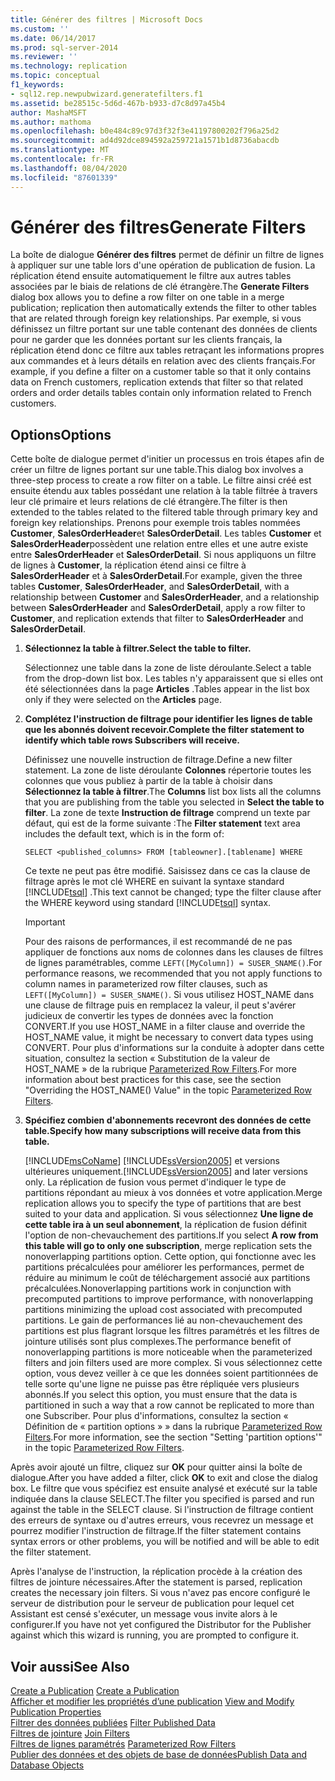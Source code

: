 ```yaml
---
title: Générer des filtres | Microsoft Docs
ms.custom: ''
ms.date: 06/14/2017
ms.prod: sql-server-2014
ms.reviewer: ''
ms.technology: replication
ms.topic: conceptual
f1_keywords:
- sql12.rep.newpubwizard.generatefilters.f1
ms.assetid: be28515c-5d6d-467b-b933-d7c8d97a45b4
author: MashaMSFT
ms.author: mathoma
ms.openlocfilehash: b0e484c89c97d3f32f3e41197800202f796a25d2
ms.sourcegitcommit: ad4d92dce894592a259721a1571b1d8736abacdb
ms.translationtype: MT
ms.contentlocale: fr-FR
ms.lasthandoff: 08/04/2020
ms.locfileid: "87601339"
---
```

# <a name="generate-filters"></a><span data-ttu-id="62e62-102">Générer des filtres</span><span class="sxs-lookup"><span data-stu-id="62e62-102">Generate Filters</span></span>
  <span data-ttu-id="62e62-103">La boîte de dialogue **Générer des filtres** permet de définir un filtre de lignes à appliquer sur une table lors d'une opération de publication de fusion. La réplication étend ensuite automatiquement le filtre aux autres tables associées par le biais de relations de clé étrangère.</span><span class="sxs-lookup"><span data-stu-id="62e62-103">The **Generate Filters** dialog box allows you to define a row filter on one table in a merge publication; replication then automatically extends the filter to other tables that are related through foreign key relationships.</span></span> <span data-ttu-id="62e62-104">Par exemple, si vous définissez un filtre portant sur une table contenant des données de clients pour ne garder que les données portant sur les clients français, la réplication étend donc ce filtre aux tables retraçant les informations propres aux commandes et à leurs détails en relation avec des clients français.</span><span class="sxs-lookup"><span data-stu-id="62e62-104">For example, if you define a filter on a customer table so that it only contains data on French customers, replication extends that filter so that related orders and order details tables contain only information related to French customers.</span></span>  
  
## <a name="options"></a><span data-ttu-id="62e62-105">Options</span><span class="sxs-lookup"><span data-stu-id="62e62-105">Options</span></span>  
 <span data-ttu-id="62e62-106">Cette boîte de dialogue permet d'initier un processus en trois étapes afin de créer un filtre de lignes portant sur une table.</span><span class="sxs-lookup"><span data-stu-id="62e62-106">This dialog box involves a three-step process to create a row filter on a table.</span></span> <span data-ttu-id="62e62-107">Le filtre ainsi créé est ensuite étendu aux tables possédant une relation à la table filtrée à travers leur clé primaire et leurs relations de clé étrangère.</span><span class="sxs-lookup"><span data-stu-id="62e62-107">The filter is then extended to the tables related to the filtered table through primary key and foreign key relationships.</span></span> <span data-ttu-id="62e62-108">Prenons pour exemple trois tables nommées **Customer**, **SalesOrderHeader**et **SalesOrderDetail**. Les tables **Customer** et **SalesOrderHeader**possèdent une relation entre elles et une autre existe entre **SalesOrderHeader** et **SalesOrderDetail**. Si nous appliquons un filtre de lignes à **Customer**, la réplication étend ainsi ce filtre à **SalesOrderHeader** et à **SalesOrderDetail**.</span><span class="sxs-lookup"><span data-stu-id="62e62-108">For example, given the three tables **Customer**, **SalesOrderHeader**, and **SalesOrderDetail**, with a relationship between **Customer** and **SalesOrderHeader**, and a relationship between **SalesOrderHeader** and **SalesOrderDetail**, apply a row filter to **Customer**, and replication extends that filter to **SalesOrderHeader** and **SalesOrderDetail**.</span></span>  
  
1.  <span data-ttu-id="62e62-109">**Sélectionnez la table à filtrer.**</span><span class="sxs-lookup"><span data-stu-id="62e62-109">**Select the table to filter.**</span></span>  
  
     <span data-ttu-id="62e62-110">Sélectionnez une table dans la zone de liste déroulante.</span><span class="sxs-lookup"><span data-stu-id="62e62-110">Select a table from the drop-down list box.</span></span> <span data-ttu-id="62e62-111">Les tables n'y apparaissent que si elles ont été sélectionnées dans la page **Articles** .</span><span class="sxs-lookup"><span data-stu-id="62e62-111">Tables appear in the list box only if they were selected on the **Articles** page.</span></span>  
  
2.  <span data-ttu-id="62e62-112">**Complétez l'instruction de filtrage pour identifier les lignes de table que les abonnés doivent recevoir.**</span><span class="sxs-lookup"><span data-stu-id="62e62-112">**Complete the filter statement to identify which table rows Subscribers will receive.**</span></span>  
  
     <span data-ttu-id="62e62-113">Définissez une nouvelle instruction de filtrage.</span><span class="sxs-lookup"><span data-stu-id="62e62-113">Define a new filter statement.</span></span> <span data-ttu-id="62e62-114">La zone de liste déroulante **Colonnes** répertorie toutes les colonnes que vous publiez à partir de la table à choisir dans **Sélectionnez la table à filtrer**.</span><span class="sxs-lookup"><span data-stu-id="62e62-114">The **Columns** list box lists all the columns that you are publishing from the table you selected in **Select the table to filter**.</span></span> <span data-ttu-id="62e62-115">La zone de texte **Instruction de filtrage** comprend un texte par défaut, qui est de la forme suivante :</span><span class="sxs-lookup"><span data-stu-id="62e62-115">The **Filter statement** text area includes the default text, which is in the form of:</span></span>  
  
     `SELECT <published_columns> FROM [tableowner].[tablename] WHERE`  
  
     <span data-ttu-id="62e62-116">Ce texte ne peut pas être modifié. Saisissez dans ce cas la clause de filtrage après le mot clé WHERE en suivant la syntaxe standard [!INCLUDE[tsql](../../includes/tsql-md.md)] .</span><span class="sxs-lookup"><span data-stu-id="62e62-116">This text cannot be changed; type the filter clause after the WHERE keyword using standard [!INCLUDE[tsql](../../includes/tsql-md.md)] syntax.</span></span>  
  
    > [!IMPORTANT]  
    >  <span data-ttu-id="62e62-117">Pour des raisons de performances, il est recommandé de ne pas appliquer de fonctions aux noms de colonnes dans les clauses de filtres de lignes paramétrables, comme `LEFT([MyColumn]) = SUSER_SNAME()`.</span><span class="sxs-lookup"><span data-stu-id="62e62-117">For performance reasons, we recommended that you not apply functions to column names in parameterized row filter clauses, such as `LEFT([MyColumn]) = SUSER_SNAME()`.</span></span> <span data-ttu-id="62e62-118">Si vous utilisez HOST_NAME dans une clause de filtrage puis en remplacez la valeur, il peut s'avérer judicieux de convertir les types de données avec la fonction CONVERT.</span><span class="sxs-lookup"><span data-stu-id="62e62-118">If you use HOST_NAME in a filter clause and override the HOST_NAME value, it might be necessary to convert data types using CONVERT.</span></span> <span data-ttu-id="62e62-119">Pour plus d'informations sur la conduite à adopter dans cette situation, consultez la section « Substitution de la valeur de HOST_NAME » de la rubrique [Parameterized Row Filters](merge/parameterized-filters-parameterized-row-filters.md).</span><span class="sxs-lookup"><span data-stu-id="62e62-119">For more information about best practices for this case, see the section "Overriding the HOST_NAME() Value" in the topic [Parameterized Row Filters](merge/parameterized-filters-parameterized-row-filters.md).</span></span>  
  
3.  <span data-ttu-id="62e62-120">**Spécifiez combien d'abonnements recevront des données de cette table.**</span><span class="sxs-lookup"><span data-stu-id="62e62-120">**Specify how many subscriptions will receive data from this table.**</span></span>  
  
     [!INCLUDE[msCoName](../../includes/msconame-md.md)] <span data-ttu-id="62e62-121">[!INCLUDE[ssVersion2005](../../includes/ssversion2005-md.md)] et versions ultérieures uniquement.</span><span class="sxs-lookup"><span data-stu-id="62e62-121">[!INCLUDE[ssVersion2005](../../includes/ssversion2005-md.md)] and later versions only.</span></span> <span data-ttu-id="62e62-122">La réplication de fusion vous permet d'indiquer le type de partitions répondant au mieux à vos données et votre application.</span><span class="sxs-lookup"><span data-stu-id="62e62-122">Merge replication allows you to specify the type of partitions that are best suited to your data and application.</span></span> <span data-ttu-id="62e62-123">Si vous sélectionnez **Une ligne de cette table ira à un seul abonnement**, la réplication de fusion définit l'option de non-chevauchement des partitions.</span><span class="sxs-lookup"><span data-stu-id="62e62-123">If you select **A row from this table will go to only one subscription**, merge replication sets the nonoverlapping partitions option.</span></span> <span data-ttu-id="62e62-124">Cette option, qui fonctionne avec les partitions précalculées pour améliorer les performances, permet de réduire au minimum le coût de téléchargement associé aux partitions précalculées.</span><span class="sxs-lookup"><span data-stu-id="62e62-124">Nonoverlapping partitions work in conjunction with precomputed partitions to improve performance, with nonoverlapping partitions minimizing the upload cost associated with precomputed partitions.</span></span> <span data-ttu-id="62e62-125">Le gain de performances lié au non-chevauchement des partitions est plus flagrant lorsque les filtres paramétrés et les filtres de jointure utilisés sont plus complexes.</span><span class="sxs-lookup"><span data-stu-id="62e62-125">The performance benefit of nonoverlapping partitions is more noticeable when the parameterized filters and join filters used are more complex.</span></span> <span data-ttu-id="62e62-126">Si vous sélectionnez cette option, vous devez veiller à ce que les données soient partitionnées de telle sorte qu'une ligne ne puisse pas être répliquée vers plusieurs abonnés.</span><span class="sxs-lookup"><span data-stu-id="62e62-126">If you select this option, you must ensure that the data is partitioned in such a way that a row cannot be replicated to more than one Subscriber.</span></span> <span data-ttu-id="62e62-127">Pour plus d'informations, consultez la section « Définition de « partition options » » dans la rubrique [Parameterized Row Filters](merge/parameterized-filters-parameterized-row-filters.md).</span><span class="sxs-lookup"><span data-stu-id="62e62-127">For more information, see the section "Setting 'partition options'" in the topic [Parameterized Row Filters](merge/parameterized-filters-parameterized-row-filters.md).</span></span>  
  
 <span data-ttu-id="62e62-128">Après avoir ajouté un filtre, cliquez sur **OK** pour quitter ainsi la boîte de dialogue.</span><span class="sxs-lookup"><span data-stu-id="62e62-128">After you have added a filter, click **OK** to exit and close the dialog box.</span></span> <span data-ttu-id="62e62-129">Le filtre que vous spécifiez est ensuite analysé et exécuté sur la table indiquée dans la clause SELECT.</span><span class="sxs-lookup"><span data-stu-id="62e62-129">The filter you specified is parsed and run against the table in the SELECT clause.</span></span> <span data-ttu-id="62e62-130">Si l'instruction de filtrage contient des erreurs de syntaxe ou d'autres erreurs, vous recevrez un message et pourrez modifier l'instruction de filtrage.</span><span class="sxs-lookup"><span data-stu-id="62e62-130">If the filter statement contains syntax errors or other problems, you will be notified and will be able to edit the filter statement.</span></span>  
  
 <span data-ttu-id="62e62-131">Après l'analyse de l'instruction, la réplication procède à la création des filtres de jointure nécessaires.</span><span class="sxs-lookup"><span data-stu-id="62e62-131">After the statement is parsed, replication creates the necessary join filters.</span></span> <span data-ttu-id="62e62-132">Si vous n'avez pas encore configuré le serveur de distribution pour le serveur de publication pour lequel cet Assistant est censé s'exécuter, un message vous invite alors à le configurer.</span><span class="sxs-lookup"><span data-stu-id="62e62-132">If you have not yet configured the Distributor for the Publisher against which this wizard is running, you are prompted to configure it.</span></span>  
  
## <a name="see-also"></a><span data-ttu-id="62e62-133">Voir aussi</span><span class="sxs-lookup"><span data-stu-id="62e62-133">See Also</span></span>  
 <span data-ttu-id="62e62-134">[Create a Publication](publish/create-a-publication.md) </span><span class="sxs-lookup"><span data-stu-id="62e62-134">[Create a Publication](publish/create-a-publication.md) </span></span>  
 <span data-ttu-id="62e62-135">[Afficher et modifier les propriétés d’une publication](publish/view-and-modify-publication-properties.md) </span><span class="sxs-lookup"><span data-stu-id="62e62-135">[View and Modify Publication Properties](publish/view-and-modify-publication-properties.md) </span></span>  
 <span data-ttu-id="62e62-136">[Filtrer des données publiées](publish/filter-published-data.md) </span><span class="sxs-lookup"><span data-stu-id="62e62-136">[Filter Published Data](publish/filter-published-data.md) </span></span>  
 <span data-ttu-id="62e62-137">[Filtres de jointure](merge/join-filters.md) </span><span class="sxs-lookup"><span data-stu-id="62e62-137">[Join Filters](merge/join-filters.md) </span></span>  
 <span data-ttu-id="62e62-138">[Filtres de lignes paramétrés](merge/parameterized-filters-parameterized-row-filters.md) </span><span class="sxs-lookup"><span data-stu-id="62e62-138">[Parameterized Row Filters](merge/parameterized-filters-parameterized-row-filters.md) </span></span>  
 [<span data-ttu-id="62e62-139">Publier des données et des objets de base de données</span><span class="sxs-lookup"><span data-stu-id="62e62-139">Publish Data and Database Objects</span></span>](publish/publish-data-and-database-objects.md)  
  
  
